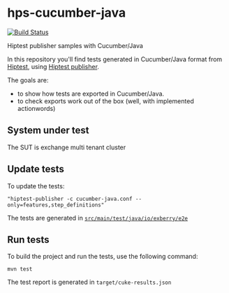 # hps-cucumber-java

[![Build Status](https://travis-ci.org/hiptest/hps-cucumber-java.svg?branch=master)](https://travis-ci.org/hiptest/hps-cucumber-java)

Hiptest publisher samples with Cucumber/Java

In this repository you'll find tests generated in Cucumber/Java format from [Hiptest](https://hiptest.com), using [Hiptest publisher](https://github.com/hiptest/hiptest-publisher).

The goals are:

 * to show how tests are exported in Cucumber/Java.
 * to check exports work out of the box (well, with implemented actionwords)

System under test
------------------

The SUT is exchange multi tenant cluster

Update tests
-------------


To update the tests:

    "hiptest-publisher -c cucumber-java.conf --only=features,step_definitions"

The tests are generated in [``src/main/test/java/io/exberry/e2e``](https://github.com/exberry-io/hps-tests/tree/master/src/test/java/io/exberry/e2e)

Run tests
---------


To build the project and run the tests, use the following command:

    mvn test
    
    
The test report is generated in ```target/cuke-results.json```
